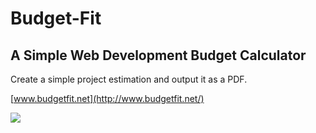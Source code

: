 # Budget-Fit

## A Simple Web Development Budget Calculator

Create a simple project estimation and output it as a PDF.

[www.budgetfit.net](http://www.budgetfit.net/)

![](http://www.davejudd.com/images/github/budget-fit/budget-fit.jpg)
